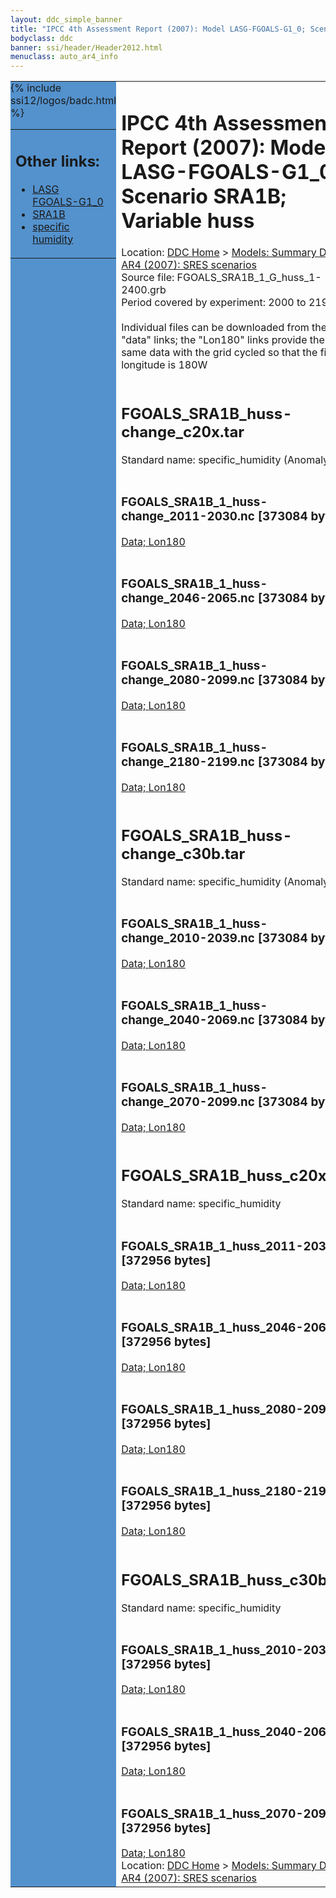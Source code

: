 ```yaml
---
layout: ddc_simple_banner
title: "IPCC 4th Assessment Report (2007): Model LASG-FGOALS-G1_0; Scenario SRA1B; Variable huss"
bodyclass: ddc
banner: ssi/header/Header2012.html
menuclass: auto_ar4_info
---
```



<table width="100%" border="0" cellspacing="0" cellpadding="0" style="border-collapse: collapse;">
<tr style="margin:0;padding:0;border:0;">
<td style="margin:0;padding:0;border:0;height:1pt;width:150pt;background:#5492CD;" valign="top" >

<div id="lh-col2" class="auto_ar4_info">
<table class="menumain" bgcolor="#5492CD" cellspacing="0" width="100%" border="0">
<tr><td>
<h2> Other links:</h2>
<ul>
<li><a href="/auto/ar4/model-LASG-FGOALS-G1_0.html">LASG<br/>FGOALS-G1_0</a></li>
<li><a href="/auto/ar4/scenario-SRA1B.html">SRA1B</a></li>
<li><a href="/auto/ar4/var-specific_humidity.html">specific humidity</a></li>
</ul>
</td></tr>
{% include ssi12/logos/badc.html %}
</table>
</div>
</td>
<td><h1>IPCC 4th Assessment Report (2007): Model LASG-FGOALS-G1_0; Scenario SRA1B; Variable huss</h1>

<!-- Breadcrumb1 -->
<div id="breadcrumb1" align="left">
Location: <a href="/index.html">DDC Home</a> > <a href="/sim/gcm_clim/">Models: Summary Data</a>
> <a href="/sim/gcm_clim/SRES_AR4/index.html">AR4 (2007): SRES scenarios</a>
</div>
<!-- End of Breadcrumb1 -->Source file: FGOALS_SRA1B_1_G_huss_1-2400.grb
<br/>
Period covered by experiment: 2000 to 2199<br/>
<br/>Individual files can be downloaded from the "data" links; the "Lon180" links provide the same data
         with the grid cycled so that the first longitude is 180W<br/>
<br/><h2>FGOALS_SRA1B_huss-change_c20x.tar</h2>
Standard name: specific_humidity (Anomaly)<br>
<br/><h3>FGOALS_SRA1B_1_huss-change_2011-2030.nc [373084 bytes]</h3>
<a href="/cgi-bin/downl/ar4_nc/huss/FGOALS_SRA1B_1_huss-change_2011-2030.nc">Data; </a><a href="/cgi-bin/downl/ar4_nc/huss/FGOALS_SRA1B_1_huss-change_2011-2030.cyto180.nc"> Lon180</a><br/>
<br/><h3>FGOALS_SRA1B_1_huss-change_2046-2065.nc [373084 bytes]</h3>
<a href="/cgi-bin/downl/ar4_nc/huss/FGOALS_SRA1B_1_huss-change_2046-2065.nc">Data; </a><a href="/cgi-bin/downl/ar4_nc/huss/FGOALS_SRA1B_1_huss-change_2046-2065.cyto180.nc"> Lon180</a><br/>
<br/><h3>FGOALS_SRA1B_1_huss-change_2080-2099.nc [373084 bytes]</h3>
<a href="/cgi-bin/downl/ar4_nc/huss/FGOALS_SRA1B_1_huss-change_2080-2099.nc">Data; </a><a href="/cgi-bin/downl/ar4_nc/huss/FGOALS_SRA1B_1_huss-change_2080-2099.cyto180.nc"> Lon180</a><br/>
<br/><h3>FGOALS_SRA1B_1_huss-change_2180-2199.nc [373084 bytes]</h3>
<a href="/cgi-bin/downl/ar4_nc/huss/FGOALS_SRA1B_1_huss-change_2180-2199.nc">Data; </a><a href="/cgi-bin/downl/ar4_nc/huss/FGOALS_SRA1B_1_huss-change_2180-2199.cyto180.nc"> Lon180</a><br/>
<br/><h2>FGOALS_SRA1B_huss-change_c30b.tar</h2>
Standard name: specific_humidity (Anomaly)<br>
<br/><h3>FGOALS_SRA1B_1_huss-change_2010-2039.nc [373084 bytes]</h3>
<a href="/cgi-bin/downl/ar4_nc/huss/FGOALS_SRA1B_1_huss-change_2010-2039.nc">Data; </a><a href="/cgi-bin/downl/ar4_nc/huss/FGOALS_SRA1B_1_huss-change_2010-2039.cyto180.nc"> Lon180</a><br/>
<br/><h3>FGOALS_SRA1B_1_huss-change_2040-2069.nc [373084 bytes]</h3>
<a href="/cgi-bin/downl/ar4_nc/huss/FGOALS_SRA1B_1_huss-change_2040-2069.nc">Data; </a><a href="/cgi-bin/downl/ar4_nc/huss/FGOALS_SRA1B_1_huss-change_2040-2069.cyto180.nc"> Lon180</a><br/>
<br/><h3>FGOALS_SRA1B_1_huss-change_2070-2099.nc [373084 bytes]</h3>
<a href="/cgi-bin/downl/ar4_nc/huss/FGOALS_SRA1B_1_huss-change_2070-2099.nc">Data; </a><a href="/cgi-bin/downl/ar4_nc/huss/FGOALS_SRA1B_1_huss-change_2070-2099.cyto180.nc"> Lon180</a><br/>
<br/><h2>FGOALS_SRA1B_huss_c20x.tar</h2>
Standard name: specific_humidity<br>
<br/><h3>FGOALS_SRA1B_1_huss_2011-2030.nc [372956 bytes]</h3>
<a href="/cgi-bin/downl/ar4_nc/huss/FGOALS_SRA1B_1_huss_2011-2030.nc">Data; </a><a href="/cgi-bin/downl/ar4_nc/huss/FGOALS_SRA1B_1_huss_2011-2030.cyto180.nc"> Lon180</a><br/>
<br/><h3>FGOALS_SRA1B_1_huss_2046-2065.nc [372956 bytes]</h3>
<a href="/cgi-bin/downl/ar4_nc/huss/FGOALS_SRA1B_1_huss_2046-2065.nc">Data; </a><a href="/cgi-bin/downl/ar4_nc/huss/FGOALS_SRA1B_1_huss_2046-2065.cyto180.nc"> Lon180</a><br/>
<br/><h3>FGOALS_SRA1B_1_huss_2080-2099.nc [372956 bytes]</h3>
<a href="/cgi-bin/downl/ar4_nc/huss/FGOALS_SRA1B_1_huss_2080-2099.nc">Data; </a><a href="/cgi-bin/downl/ar4_nc/huss/FGOALS_SRA1B_1_huss_2080-2099.cyto180.nc"> Lon180</a><br/>
<br/><h3>FGOALS_SRA1B_1_huss_2180-2199.nc [372956 bytes]</h3>
<a href="/cgi-bin/downl/ar4_nc/huss/FGOALS_SRA1B_1_huss_2180-2199.nc">Data; </a><a href="/cgi-bin/downl/ar4_nc/huss/FGOALS_SRA1B_1_huss_2180-2199.cyto180.nc"> Lon180</a><br/>
<br/><h2>FGOALS_SRA1B_huss_c30b.tar</h2>
Standard name: specific_humidity<br>
<br/><h3>FGOALS_SRA1B_1_huss_2010-2039.nc [372956 bytes]</h3>
<a href="/cgi-bin/downl/ar4_nc/huss/FGOALS_SRA1B_1_huss_2010-2039.nc">Data; </a><a href="/cgi-bin/downl/ar4_nc/huss/FGOALS_SRA1B_1_huss_2010-2039.cyto180.nc"> Lon180</a><br/>
<br/><h3>FGOALS_SRA1B_1_huss_2040-2069.nc [372956 bytes]</h3>
<a href="/cgi-bin/downl/ar4_nc/huss/FGOALS_SRA1B_1_huss_2040-2069.nc">Data; </a><a href="/cgi-bin/downl/ar4_nc/huss/FGOALS_SRA1B_1_huss_2040-2069.cyto180.nc"> Lon180</a><br/>
<br/><h3>FGOALS_SRA1B_1_huss_2070-2099.nc [372956 bytes]</h3>
<a href="/cgi-bin/downl/ar4_nc/huss/FGOALS_SRA1B_1_huss_2070-2099.nc">Data; </a><a href="/cgi-bin/downl/ar4_nc/huss/FGOALS_SRA1B_1_huss_2070-2099.cyto180.nc"> Lon180</a><br/>
<!-- Breadcrumb2 -->
<div id="breadcrumb2" align="left">
Location: <a href="/index.html">DDC Home</a> > <a href="/sim/gcm_clim/">Models: Summary Data</a>
> <a href="/sim/gcm_clim/SRES_AR4/index.html">AR4 (2007): SRES scenarios</a>
</div>
<!-- End of Breadcrumb2 --></td></tr></table>
